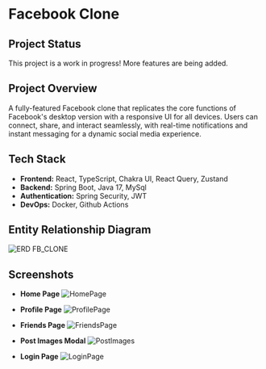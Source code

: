 # Facebook Clone

## Project Status

This project is a work in progress!
More features are being added.

## Project Overview

A fully-featured Facebook clone that replicates the core functions of Facebook's desktop version with a responsive UI for all devices. Users can connect, share, and interact seamlessly, with real-time notifications and instant messaging for a dynamic social media experience.

## Tech Stack

- **Frontend:** React, TypeScript, Chakra UI, React Query, Zustand
- **Backend:** Spring Boot, Java 17, MySql
- **Authentication:** Spring Security, JWT
- **DevOps:** Docker, Github Actions

## Entity Relationship Diagram

![ERD FB_CLONE](https://github.com/user-attachments/assets/67cbede8-868b-4f4f-aafa-e9f74893af28)

## Screenshots
- **Home Page**
![HomePage](https://github.com/user-attachments/assets/fd32ea52-f35b-48c2-b42c-790ded42ac28)


- **Profile Page**
![ProfilePage](https://github.com/user-attachments/assets/82cb6e0f-ceed-4e35-a257-59c663361964)


- **Friends Page**
![FriendsPage](https://github.com/user-attachments/assets/ea51bb74-7a85-4512-8175-6df5a01a4c6d)


- **Post Images Modal**
![PostImages](https://github.com/user-attachments/assets/8422f71e-87c3-4ad6-861d-d83b719bcdbe)


- **Login Page**
![LoginPage](https://github.com/user-attachments/assets/6f732ba8-8d83-41f3-8722-644a9df85d1c)


